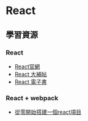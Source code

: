 # React
## 學習資源
### React
* [React官網](https://reactjs.org/)
* [React 大補帖](https://5xruby.tw/en/posts/React-tip)
* [React 電子書](https://eyesofkids.gitbooks.io/react-basic-zh-tw/content/)

### React + webpack
* [從零開始搭建一個react項目](https://hk.saowen.com/a/28409d9a045c3bca4b2fe6ab40398e288c87103bef787c7f9248c091c418f9bf)